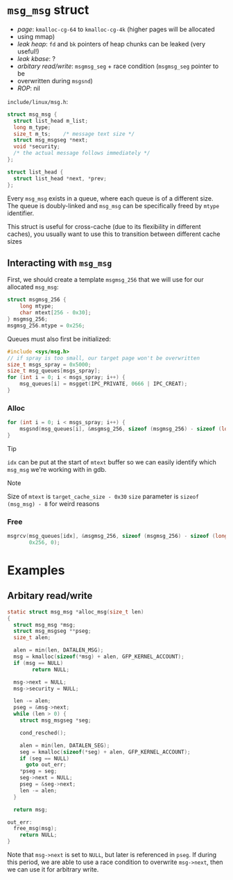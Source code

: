 # `msg_msg` struct

- _page_: `kmalloc-cg-64` to `kmalloc-cg-4k` (higher pages will be allocated
- using mmap)
- _leak heap_: `fd` and `bk` pointers of heap chunks can be leaked (very useful!)
- _leak kbase_: ?
- _arbitary read/write_: `msgmsg_seg` + race condition (`msgmsg_seg` pointer to be
- overwritten during `msgsnd`)
- _ROP_: nil

`include/linux/msg.h`:

```c
struct msg_msg {
  struct list_head m_list;
  long m_type;
  size_t m_ts;    /* message text size */
  struct msg_msgseg *next;
  void *security;
  /* the actual message follows immediately */
};

struct list_head {
  struct list_head *next, *prev;
};
```
 
Every `msg_msg` exists in a queue, where each queue is of a different size. The
queue is doubly-linked and `msg_msg` can be specifically freed by `mtype`
identifier.

This struct is useful for cross-cache (due to its flexibility in different
caches), you usually want to use this to transition between different cache
sizes

## Interacting with `msg_msg`

First, we should create a template `msgmsg_256` that we will use for our
allocated `msg_msg`:

```c
struct msgmsg_256 {
    long mtype;
    char mtext[256 - 0x30];
} msgmsg_256;
msgmsg_256.mtype = 0x256;
```

Queues must also first be initialized:

```c
#include <sys/msg.h>
// if spray is too small, our target page won't be overwritten
size_t msgs_spray = 0x5000; 
size_t msg_queues[msgs_spray];
for (int i = 0; i < msgs_spray; i++) {
    msg_queues[i] = msgget(IPC_PRIVATE, 0666 | IPC_CREAT);
}
```

### Alloc

```c
for (int i = 0; i < msgs_spray; i++) {
    msgsnd(msg_queues[i], &msgmsg_256, sizeof (msgmsg_256) - sizeof (long), 0);
}
```

> [!TIP]
> `idx` can be put at the start of `mtext` buffer so we can easily identify
> which `msg_msg` we're working with in gdb.

> [!NOTE]
> Size of `mtext` is `target_cache_size - 0x30`
> `size` parameter is `sizeof (msg_msg) - 8` for weird reasons

### Free

```c
msgrcv(msg_queues[idx], &msgmsg_256, sizeof (msgmsg_256) - sizeof (long),
       0x256, 0);
```

# Examples

## Arbitary read/write

```c
static struct msg_msg *alloc_msg(size_t len)
{
  struct msg_msg *msg;
  struct msg_msgseg **pseg;
  size_t alen;

  alen = min(len, DATALEN_MSG);
  msg = kmalloc(sizeof(*msg) + alen, GFP_KERNEL_ACCOUNT);
  if (msg == NULL)
	    return NULL;

  msg->next = NULL;
  msg->security = NULL;

  len -= alen;
  pseg = &msg->next;
  while (len > 0) {
    struct msg_msgseg *seg;

    cond_resched();

    alen = min(len, DATALEN_SEG);
    seg = kmalloc(sizeof(*seg) + alen, GFP_KERNEL_ACCOUNT);
    if (seg == NULL)
      goto out_err;
    *pseg = seg;
    seg->next = NULL;
    pseg = &seg->next;
    len -= alen;
  }

  return msg;

out_err:
  free_msg(msg);
	return NULL;
}
```

Note that `msg->next` is set to `NULL`, but later is referenced in `pseg`.
If during this period, we are able to use a race condition to overwrite
`msg->next`, then we can use it for arbitrary write.
